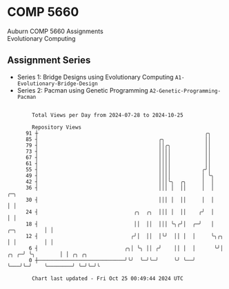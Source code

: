 # COMP 5660
Auburn COMP 5660 Assignments  
Evolutionary Computing

## Assignment Series
- Series 1: Bridge Designs using Evolutionary Computing `A1-Evolutionary-Bridge-Design`
- Series 2: Pacman using Genetic Programming `A2-Genetic-Programming-Pacman`

```

        Total Views per Day from 2024-07-28 to 2024-10-25

        Repository Views
      91 ┼                                                      ╭╮
      85 ┤                                       ╭╮             ││
      79 ┤                                       ││╭╮           ││
      73 ┤                                       ││││           ││
      67 ┤                                       ││││           ││
      61 ┤                                       ││││           ││
      55 ┤                                       ││││          ╭╯│
      49 ┤                                       ││││          │ ╰╮
      42 ┤                                       │││╰╮  ╭╮     │  │
      36 ┤                                       │││ │  ││     │  │                       ╭─╮
      30 ┤                                       │││ │  ││     │  │                       │ │
      24 ┤                               ╭╮  ╭╮  │││ │  ││    ╭╯  │                       │ │
      18 ┤                               ││  ││  │││ ╰╮╭╯│  ╭─╯   │           ╭─╮         │ │
      12 ┤                              ╭╯│  ││  │╰╯  ││ │  │     ╰╮╭╮        │ │         │ │
       6 ┤                            ╭╮│ ╰╮ ││ ╭╯    ││ │  │      ╰╯│   ╭╮ ╭─╯ ╰╮        │ │ ╭╮ ╭╮
       0 ┼────────────────────────────╯╰╯  ╰─╯╰─╯     ╰╯ ╰──╯        ╰───╯╰─╯    ╰────────╯ ╰─╯╰─╯╰

        Chart last updated - Fri Oct 25 00:49:44 2024 UTC
        
```
